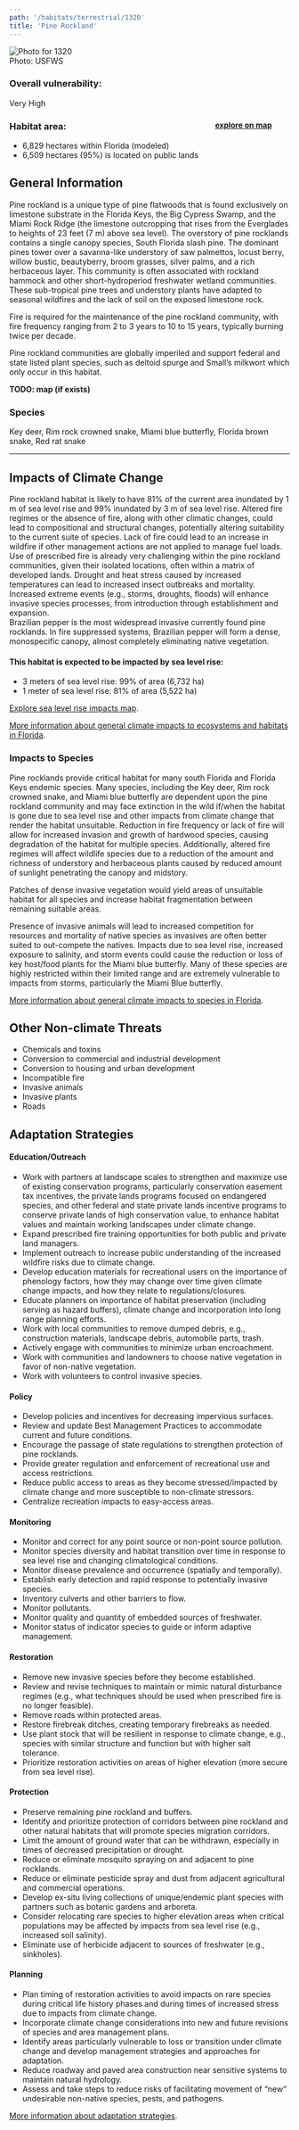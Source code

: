 ```yaml
---
path: '/habitats/terrestrial/1320'
title: 'Pine Rockland'
---
```


<content-header icon="pine_flatwoods_dry_prairie" title="Pine Rockland" subtitle="within Pine Flatwoods and Dry Prairie"></content-header>

<div id="TopSection">

<div class="header-photo"><img src="1320.jpg" alt="Photo for 1320"/>
<figcaption>Photo: USFWS</figcaption></div>

<div>

### Overall vulnerability:

<div class="vulnerability vulnerability-extreme">Very High</div>

<h3>Habitat area: 
<a href="/habitats/terrestrial/1320/map" style="float:right;font-size:smaller;margin-right: 2rem;">
<fa-icon name="map"></fa-icon>
explore on map
</a>
</h3>

-   6,829 hectares within Florida (modeled)
-   6,509 hectares (95%) is located on public lands

</div>
</div>

## General Information

Pine rockland is a unique type of pine flatwoods that is found exclusively on limestone substrate in the Florida Keys, the Big Cypress Swamp, and the Miami Rock Ridge (the limestone outcropping that rises from the Everglades to heights of 23 feet (7 m) above sea level). The overstory of pine rocklands contains a single canopy species, South Florida slash pine. The dominant pines tower over a savanna-like understory of saw palmettos, locust berry, willow bustic, beautyberry, broom grasses, silver palms, and a rich herbaceous layer. This community is often associated with rockland hammock and other short-hydroperiod freshwater wetland communities. These sub-tropical pine trees and understory plants have adapted to seasonal wildfires and the lack of soil on the exposed limestone rock. 

Fire is required for the maintenance of the pine rockland community, with fire frequency ranging from 2 to 3 years to 10 to 15 years, typically burning twice per decade. 

 Pine rockland communities are globally imperiled and support federal and state listed plant species, such as deltoid spurge and Small’s milkwort which only occur in this habitat.



**TODO: map (if exists)**

### Species

Key deer, Rim rock crowned snake, Miami blue butterfly, Florida brown snake, Red rat snake

<hr />

## Impacts of Climate Change

Pine rockland habitat is likely to have 81% of the current area inundated by 1 m of sea level rise and 99% inundated by 3 m of sea level rise.  Altered fire regimes or the absence of fire, along with other climatic changes, could lead to compositional and structural changes, potentially altering suitability to the current suite of species.  Lack of fire could lead to an increase in wildfire if other management actions are not applied to manage fuel loads. Use of prescribed fire is already very challenging within the pine rockland communities, given their isolated locations, often within a matrix of developed lands. Drought and heat stress caused by increased temperatures can lead to increased insect outbreaks and mortality.  <br />Increased extreme events (e.g., storms, droughts, floods) will enhance invasive species processes, from introduction through establishment and expansion.  <br />Brazilian pepper is the most widespread invasive currently found pine rocklands.  In fire suppressed systems, Brazilian pepper will form a dense, monospecific canopy, almost completely eliminating native vegetation.


#### This habitat is expected to be impacted by sea level rise:

- 3 meters of sea level rise: 99% of area (6,732 ha)
- 1 meter of sea level rise: 81% of area (5,522 ha)

[Explore sea level rise impacts map](/habitat/terrestrial/1320/map).


[More information about general climate impacts to ecosystems and habitats in Florida](/impacts/habitats).

### Impacts to Species

Pine rocklands provide critical habitat for many south Florida and Florida Keys endemic species.  Many species, including the Key deer, Rim rock crowned snake, and Miami blue butterfly are dependent upon the pine rockland community and may face extinction in the wild if/when the habitat is gone due to sea level rise and other impacts from climate change that render the habitat unsuitable.  Reduction in fire frequency or lack of fire will allow for increased invasion and growth of hardwood species, causing degradation of the habitat for multiple species.  Additionally, altered fire regimes will affect wildlife species due to a reduction of the amount and richness of  understory and herbaceous plants caused by reduced amount of sunlight penetrating the canopy and midstory.  

Patches of dense invasive vegetation would yield areas of unsuitable habitat for all species and increase habitat fragmentation between remaining suitable areas.  

Presence of invasive animals will lead to increased competition for resources and mortality of native species as invasives are often better suited to out-compete the natives.  Impacts due to sea level rise, increased exposure to salinity, and storm events could cause the reduction or loss of key host/food plants for the Miami blue butterfly.  Many of these species are highly restricted within their limited range and are extremely vulnerable to impacts from storms, particularly the Miami Blue butterfly.

[More information about general climate impacts to species in Florida](/impacts/species).

## Other Non-climate Threats

-	Chemicals and toxins
-	Conversion to commercial and industrial development
-	Conversion to housing and urban development
-	Incompatible fire
-	Invasive animals
-	Invasive plants
-	Roads


## Adaptation Strategies

#### Education/Outreach

- Work with partners at landscape scales to strengthen and maximize use of existing conservation programs, particularly conservation easement tax incentives, the private lands programs focused on endangered species, and other federal and state private lands incentive programs to conserve private lands of high conservation value, to enhance habitat values and maintain working landscapes under climate change.
- Expand prescribed fire training opportunities for both public and private land managers.
- Implement outreach to increase public understanding of the increased wildfire risks due to climate change.
- Develop education materials for recreational users on the importance of phenology factors, how they may change over time given climate change impacts, and how they relate to regulations/closures.
- Educate planners on importance of habitat preservation (including serving as hazard buffers), climate change and incorporation into long range planning efforts.
- Work with local communities to remove dumped debris, e.g., construction materials, landscape debris, automobile parts, trash.
- Actively engage with communities to minimize urban encroachment.
- Work with communities and landowners to choose native vegetation in favor of non-native vegetation.
- Work with volunteers to control invasive species.


#### Policy

- Develop policies and incentives for decreasing impervious surfaces.
- Review and update Best Management Practices to accommodate current and future conditions.
- Encourage the passage of state regulations to strengthen protection of pine rocklands.
- Provide greater regulation and enforcement of recreational use and access restrictions.
- Reduce public access to areas as they become stressed/impacted by climate change and more susceptible to non-climate stressors.
- Centralize recreation impacts to easy-access areas.


#### Monitoring

- Monitor and correct for any point source or non-point source pollution.
- Monitor species diversity and habitat transition over time in response to sea level rise and changing climatological conditions.
- Monitor disease prevalence and occurrence (spatially and temporally).
- Establish early detection and rapid response to potentially invasive species.
- Inventory culverts and other barriers to flow.
- Monitor pollutants.
- Monitor quality and quantity of embedded sources of freshwater.
- Monitor status of indicator species to guide or inform adaptive management.


#### Restoration

- Remove new invasive species before they become established.
- Review and revise techniques to maintain or mimic natural disturbance regimes (e.g., what techniques should be used when prescribed fire is no longer feasible).
- Remove roads within protected areas.
- Restore firebreak ditches, creating temporary firebreaks as needed.
- Use plant stock that will be resilient in response to climate change, e.g., species with similar structure and function but with higher salt tolerance.
- Prioritize restoration activities on areas of higher elevation (more secure from sea level rise).


#### Protection

- Preserve remaining pine rockland and buffers.
- Identify and prioritize protection of corridors between pine rockland and other natural habitats that will promote species migration corridors.
- Limit the amount of ground water that can be withdrawn, especially in times of decreased precipitation or drought.
- Reduce or eliminate mosquito spraying on and adjacent to pine rocklands.
- Reduce or eliminate pesticide spray and dust from adjacent agricultural and commercial operations.
- Develop ex-situ living collections of unique/endemic plant species with partners such as botanic gardens and arboreta.
- Consider relocating rare species to higher elevation areas when critical populations may be affected by impacts from sea level rise (e.g., increased soil salinity).
- Eliminate use of herbicide adjacent to sources of freshwater (e.g., sinkholes).


#### Planning

- Plan timing of restoration activities to avoid impacts on rare species during critical life history phases and during times of increased stress due to impacts from climate change.
- Incorporate climate change considerations into new and future revisions of species and area management plans.
- Identify areas particularly vulnerable to loss or transition under climate change and develop management strategies and approaches for adaptation.
- Reduce roadway and paved area construction near sensitive systems to maintain natural hydrology.
- Assess and take steps to reduce risks of facilitating movement of “new” undesirable non-native species, pests, and pathogens.




[More information about adaptation strategies](/strategies).


